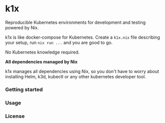 # k1x

Reproducible Kubernetes environments for development and testing powered by Nix.

k1x is like docker-compose for Kubernetes. Create a `k1x.nix` file describing your setup, run `nix run ...` and you are good to go.

No Kubernetes knowledge required.

**All dependencies managed by Nix**

k1x manages all dependencies using Nix, so you don't have to worry about installing Helm, k3d, kubectl or any other kubernetes developer tool.

### Getting started

### Usage

### License
